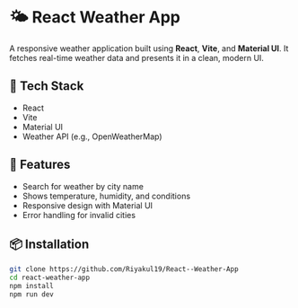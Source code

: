 # 🌤 React Weather App

A responsive weather application built using **React**, **Vite**, and **Material UI**. It fetches real-time weather data and presents it in a clean, modern UI.

## 🔧 Tech Stack
- React
- Vite
- Material UI
- Weather API (e.g., OpenWeatherMap)

## 🚀 Features
- Search for weather by city name
- Shows temperature, humidity, and conditions
- Responsive design with Material UI
- Error handling for invalid cities

## 📦 Installation
```bash
git clone https://github.com/Riyakul19/React--Weather-App
cd react-weather-app
npm install
npm run dev
